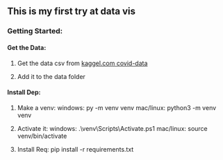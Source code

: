 ## This is my first try at data vis

### Getting Started:

#### Get the Data:
1. Get the data csv from
[kaggel.com covid-data](https://www.kaggle.com/sudalairajkumar/novel-corona-virus-2019-dataset)

2. Add it to the data folder 

#### Install Dep:
1. Make a venv:
    windows: py -m venv venv
    mac/linux: python3 -m venv venv

2. Activate it:
    windows: .\venv\Scripts\Activate.ps1 
    mac/linux: source venv/bin/activate

3. Install Req:
    pip install -r requirements.txt
    
